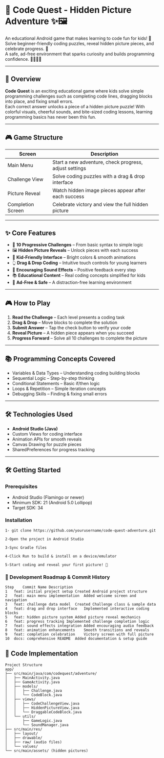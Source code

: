 # 🧩 Code Quest - Hidden Picture Adventure ✨🖼️

An educational Android game that makes learning to code fun for kids! 🚀  
Solve beginner-friendly coding puzzles, reveal hidden picture pieces, and celebrate progress. 🎉  
A safe, ad-free environment that sparks curiosity and builds programming confidence. 👩‍💻👨‍💻  

---

## 🚀 Overview
**Code Quest** is an exciting educational game where kids solve simple programming challenges such as completing code lines, dragging blocks into place, and fixing small errors.  
Each correct answer unlocks a piece of a hidden picture puzzle! With colorful visuals, cheerful sounds, and bite-sized coding lessons, learning programming basics has never been this fun.



---

## 🎮 Game Structure

| Screen            | Description |
|-------------------|-------------|
| Main Menu         | Start a new adventure, check progress, adjust settings |
| Challenge View    | Solve coding puzzles with a drag & drop interface |
| Picture Reveal    | Watch hidden image pieces appear after each success |
| Completion Screen | Celebrate victory and view the full hidden picture |

---

## ✨ Core Features
- 🧩 **10 Progressive Challenges** – From basic syntax to simple logic  
- 🖼️ **Hidden Picture Reveals** – Unlock pieces with each success  
- 🎨 **Kid-Friendly Interface** – Bright colors & smooth animations  
- 👆 **Drag & Drop Coding** – Intuitive touch controls for young learners  
- 🎵 **Encouraging Sound Effects** – Positive feedback every step  
- 📚 **Educational Content** – Real coding concepts simplified for kids  
- 🚫 **Ad-Free & Safe** – A distraction-free learning environment  

---

## 🎮 How to Play
1. **Read the Challenge** – Each level presents a coding task  
2. **Drag & Drop** – Move blocks to complete the solution  
3. **Submit Answer** – Tap the check button to verify your code  
4. **Reveal Picture** – A hidden piece appears when you succeed  
5. **Progress Forward** – Solve all 10 challenges to complete the picture  

---

## 📚 Programming Concepts Covered
- Variables & Data Types – Understanding coding building blocks  
- Sequential Logic – Step-by-step thinking  
- Conditional Statements – Basic if/then logic  
- Loops & Repetition – Simple iteration concepts  
- Debugging Skills – Finding & fixing small errors  

---

## 🛠️ Technologies Used
- **Android Studio (Java)**  
- Custom Views for coding interface  
- Animation APIs for smooth reveals  
- Canvas Drawing for puzzle pieces  
- SharedPreferences for progress tracking  

---

## 🛠️ Getting Started

### Prerequisites

- Android Studio (Flamingo or newer)  
- Minimum SDK: 21 (Android 5.0 Lollipop)  
- Target SDK: 34  

### Installation

    1- git clone https://github.com/yourusername/code-quest-adventure.git
    
    2-Open the project in Android Studio
    
    3-Sync Gradle files
    
    4-Click Run to build & install on a device/emulator
    
    5-Start coding and reveal your first picture! 🚀

### 📝 Development Roadmap & Commit History

    Step	Commit Name	Description
    1	feat: initial project setup	Created Android project structure
    2	feat: main menu implementation	Added welcome screen and navigation
    3	feat: challenge data model	Created Challenge class & sample data
    4	feat: drag and drop interface	Implemented interactive coding blocks
    5	feat: hidden picture system	Added picture reveal mechanics
    6	feat: progress tracking	Implemented challenge completion logic
    7	feat: sound effects integration	Added encouraging audio feedback
    8	feat: animation enhancements	Smooth transitions and reveals
    9	feat: completion celebration	Victory screen with full picture
    10	docs: comprehensive README	Added documentation & setup guide

## 🧩 Code Implementation
    Project Structure
    app/
    ├── src/main/java/com/codequest/adventure/
    │   ├── MainActivity.java
    │   ├── GameActivity.java
    │   ├── models/
    │   │   ├── Challenge.java
    │   │   └── CodeBlock.java
    │   ├── views/
    │   │   ├── CodeChallengeView.java
    │   │   ├── HiddenPictureView.java
    │   │   └── DraggableCodeBlock.java
    │   └── utils/
    │       ├── GameLogic.java
    │       └── SoundManager.java
    ├── src/main/res/
    │   ├── layout/
    │   ├── drawable/
    │   ├── raw/ (audio files)
    │   └── values/
    └── src/main/assets/ (hidden pictures)
    
    
    
    






